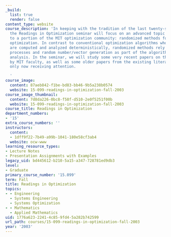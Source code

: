 ```yaml
---
_build:
  list: true
  render: false
content_type: website
course_description: 'In keeping with the tradition of the last twenty-some years,
  the Readings in Optimization seminar will focus on an advanced topic of interest
  to a portion of the MIT optimization community: randomized methods for deterministic
  optimization. In contrast to conventional optimization algorithms whose iterates
  are computed and analyzed deterministically, randomized methods rely on stochastic
  processes and random number/vector generation as part of the algorithm and/or its
  analysis. In the seminar, we will study some very recent papers on this topic, many
  by MIT faculty, as well as some older papers from the existing literature that are
  only now receiving attention.

  '
course_image:
  content: 87aeb842-f1be-bd83-bb46-9b5a238b0574
  website: 15-099-readings-in-optimization-fall-2003
course_image_thumbnail:
  content: 7d8da226-0bc8-f58f-d510-2e0f5251f00b
  website: 15-099-readings-in-optimization-fall-2003
course_title: Readings in Optimization
department_numbers:
- '15'
extra_course_numbers: ''
instructors:
  content:
  - 1dff9f22-7b49-a99b-1041-180e58cf3ab4
  website: ocw-www
learning_resource_types:
- Lecture Notes
- Presentation Assignments with Examples
legacy_uid: bd445612-b210-5a15-a347-728781ed9db3
level:
- Graduate
primary_course_number: '15.099'
term: Fall
title: Readings in Optimization
topics:
- - Engineering
  - Systems Engineering
  - Systems Optimization
- - Mathematics
  - Applied Mathematics
uid: 1776a623-2241-4c85-9fd4-5a282b742599
url_path: courses/15-099-readings-in-optimization-fall-2003
year: '2003'
---
```

